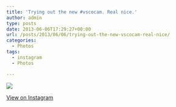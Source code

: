 ```yaml
---
title: 'Trying out the new #vscocam. Real nice.'
author: admin
type: posts
date: 2013-06-06T17:29:27+00:00
url: /posts/2013/06/06/trying-out-the-new-vscocam-real-nice/
categories:
  - Photos
tags:
  - instagram
  - Photos

---
```

<img src="http://lobban.org/wordpress//HLIC/5f6a52972582ba279ffed484eb464c89.jpg" class="instagram-image" />

<p class="view-instagram">
  <a href="http://instagram.com/p/aOYNleKlqp/">View on Instagram</a>
</p>